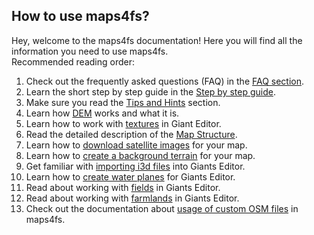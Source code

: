 ## How to use maps4fs?

Hey, welcome to the maps4fs documentation! Here you will find all the information you need to use maps4fs.  
Recommended reading order:

1. Check out the frequently asked questions (FAQ) in the [FAQ section](FAQ.md).
2. Learn the short step by step guide in the [Step by step guide](step_by_step.md).
3. Make sure you read the [Tips and Hints](tips_and_hints.md) section.
4. Learn how [DEM](dem.md) works and what it is.
5. Learn how to work with [textures](textures.md) in Giant Editor.
6. Read the detailed description of the [Map Structure](map_structure.md).
7. Learn how to [download satellite images](download_satellite_images.md) for your map.
8. Learn how to [create a background terrain](create_background_terrain.md) for your map.
9. Get familiar with [importing i3d files](import_to_giants_editor.md) into Giants Editor.
10. Learn how to [create water planes](create_water_planes.md) for Giants Editor.
12. Read about working with [fields](fields.md) in Giants Editor.
13. Read about working with [farmlands](farmlands.md) in Giants Editor.
14. Check out the documentation about [usage of custom OSM files](custom_osm.md) in maps4fs.